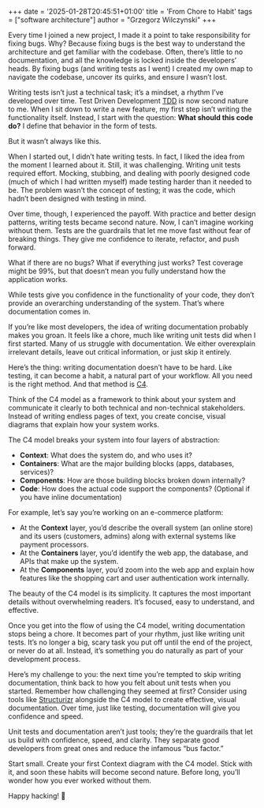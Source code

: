 +++
date = '2025-01-28T20:45:51+01:00'
title = 'From Chore to Habit'
tags = ["software architecture"]
author = "Grzegorz Wilczynski"
+++

Every time I joined a new project, I made it a point to take responsibility for fixing bugs. Why? Because fixing bugs is the best way to understand the architecture and get familiar with the codebase. Often, there’s little to no documentation, and all the knowledge is locked inside the developers’ heads. By fixing bugs (and writing tests as I went) I created my own map to navigate the codebase, uncover its quirks, and ensure I wasn’t lost.

Writing tests isn’t just a technical task; it’s a mindset, a rhythm I’ve developed over time. Test Driven Development [TDD](https://martinfowler.com/bliki/TestDrivenDevelopment.html) is now second nature to me. When I sit down to write a new feature, my first step isn’t writing the functionality itself. Instead, I start with the question: **What should this code do?** I define that behavior in the form of tests.

But it wasn’t always like this.

When I started out, I didn’t hate writing tests. In fact, I liked the idea from the moment I learned about it. Still, it was challenging. Writing unit tests required effort. Mocking, stubbing, and dealing with poorly designed code (much of which I had written myself) made testing harder than it needed to be. The problem wasn’t the concept of testing; it was the code, which hadn’t been designed with testing in mind.

Over time, though, I experienced the payoff. With practice and better design patterns, writing tests became second nature. Now, I can’t imagine working without them. Tests are the guardrails that let me move fast without fear of breaking things. They give me confidence to iterate, refactor, and push forward.

What if there are no bugs? What if everything just works? Test coverage might be 99%, but that doesn’t mean you fully understand how the application works.

While tests give you confidence in the functionality of your code, they don’t provide an overarching understanding of the system. That’s where documentation comes in.

If you’re like most developers, the idea of writing documentation probably makes you groan. It feels like a chore, much like writing unit tests did when I first started. Many of us struggle with documentation. We either overexplain irrelevant details, leave out critical information, or just skip it entirely.

Here’s the thing: writing documentation doesn’t have to be hard. Like testing, it can become a habit, a natural part of your workflow. All you need is the right method. And that method is [C4](https://c4model.com/).

Think of the C4 model as a framework to think about your system and communicate it clearly to both technical and non-technical stakeholders. Instead of writing endless pages of text, you create concise, visual diagrams that explain how your system works.

The C4 model breaks your system into four layers of abstraction:

- **Context**: What does the system do, and who uses it?
- **Containers**: What are the major building blocks (apps, databases, services)?
- **Components**: How are those building blocks broken down internally?
- **Code**: How does the actual code support the components? (Optional if you have inline documentation)

For example, let’s say you’re working on an e-commerce platform:

- At the **Context** layer, you’d describe the overall system (an online store) and its users (customers, admins) along with external systems like payment processors.
- At the **Containers** layer, you’d identify the web app, the database, and APIs that make up the system.
- At the **Components** layer, you’d zoom into the web app and explain how features like the shopping cart and user authentication work internally.

The beauty of the C4 model is its simplicity. It captures the most important details without overwhelming readers. It’s focused, easy to understand, and effective.

Once you get into the flow of using the C4 model, writing documentation stops being a chore. It becomes part of your rhythm, just like writing unit tests. It’s no longer a big, scary task you put off until the end of the project, or never do at all. Instead, it’s something you do naturally as part of your development process.

Here’s my challenge to you: the next time you’re tempted to skip writing documentation, think back to how you felt about unit tests when you started. Remember how challenging they seemed at first? Consider using tools like [Structurizr](https://structurizr.com/) alongside the C4 model to create effective, visual documentation. Over time, just like testing, documentation will give you confidence and speed.

Unit tests and documentation aren’t just tools; they’re the guardrails that let us build with confidence, speed, and clarity. They separate good developers from great ones and reduce the infamous “bus factor.”

Start small. Create your first Context diagram with the C4 model. Stick with it, and soon these habits will become second nature. Before long, you’ll wonder how you ever worked without them.

Happy hacking! 🚀
